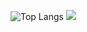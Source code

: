 ![Top Langs](https://github-readme-stats.vercel.app/api/top-langs/?username=Charan-Mudiraj&layout=compact)
![](https://komarev.com/ghpvc/?username=your-github-username&style=flat-square)
<!--
**Charan-Mudiraj/Charan-Mudiraj** is a ✨ _special_ ✨ repository because its `README.md` (this file) appears on your GitHub profile.

Here are some ideas to get you started:

- 🔭 I’m currently working on ...
- 🌱 I’m currently learning ...
- 👯 I’m looking to collaborate on ...
- 🤔 I’m looking for help with ...
- 💬 Ask me about ...
- 📫 How to reach me: ...
- 😄 Pronouns: ...
- ⚡ Fun fact: ...
-->
